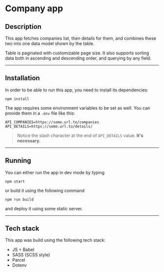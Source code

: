 # Company app

## Description

This app fetches companies list, then details for them, and combines these two into one data model shown by the table.

Table is paginated with customizable page size. It also supports sorting data both in ascending and descending order, and querying by any field.

---

## Installation

In order to be able to run this app, you need to install its dependencies:
```
npm install
```

The app requires some environment variables to be set as well. You can provide them in a `.env` file like this:
```
API_COMPANIES=https://some.url.to/companies
API_DETAILS=https://some.url.to/details/
```
> Notice the slash character at the end of `API_DETAILS` value. **It's necessary.**

---

## Running

You can either run the app in dev mode by typing
```
npm start
```
or build it using the following command
```
npm run build
```
and deploy it using some static server.

---

## Tech stack

This app was build using the following tech stack:
- JS + Babel
- SASS (SCSS style)
- Parcel
- Dotenv
